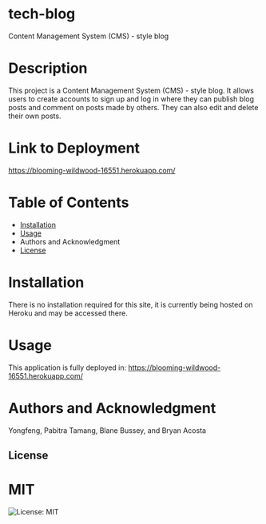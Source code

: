 # tech-blog
 Content Management System (CMS) - style blog

# Description
This project is a Content Management System (CMS) - style blog. It allows users to create accounts to sign up and log in where they can publish blog posts and comment on posts made by others. They can also edit and delete their own posts.

# Link to Deployment
https://blooming-wildwood-16551.herokuapp.com/

# Table of Contents
* [Installation](#installation)
* [Usage](#usage)
* Authors and Acknowledgment
* [License](#license)

# Installation
There is no installation required for this site, it is currently being hosted on Heroku and may be accessed there.
 
# Usage
This application is fully deployed in: 
https://blooming-wildwood-16551.herokuapp.com/

# Authors and Acknowledgment
Yongfeng,
Pabitra Tamang,
Blane Bussey, and
Bryan Acosta

## License
  # MIT
  ![License: MIT](https://img.shields.io/badge/License-MIT-yellow.svg)

